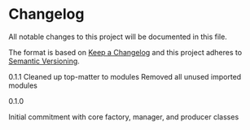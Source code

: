 # Changelog

All notable changes to this project will be documented in this file.

The format is based on [Keep a Changelog](http://keepachangelog.com/en/1.0.0/)
and this project adheres to [Semantic Versioning](http://semver.org/spec/v2.0.0.html).

0.1.1
    Cleaned up top-matter to modules
    Removed all unused imported modules

0.1.0

Initial commitment with core factory, manager, and producer classes
<!-- insertion marker -->
